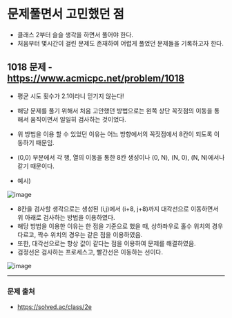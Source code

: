 # 문제풀면서 고민했던 점

* 클래스 2부터 슬슬 생각을 하면서 풀어야 한다.
* 처음부터 몇시간이 걸린 문제도 존재하여 어렵게 풀었던 문제들을 기록하고자 한다.

## 1018 문제 - https://www.acmicpc.net/problem/1018
* 평균 시도 횟수가 2.1이라니 믿기지 않는다!
* 해당 문제를 풀기 위해서 처음 고안했던 방법으로는 왼쪽 상단 꼭짓점의 이동을 통해서 움직이면서 일일히 검사하는 것이었다.
* 위 방법을 이용 할 수 있었던 이유는 어느 방향에서의 꼭짓점에서 8칸이 되도록 이동하기 때문임.
* (0,0) 부분에서 각 행, 열의 이동을 통한 8칸 생성이나 (0, N), (N, 0), (N, N)에서나 같기 때문이다.

* 예시)

![image](https://user-images.githubusercontent.com/55529455/183272121-3fc00709-5791-478e-ae7c-0d16714bc8a3.png)


* 8칸을 검사할 생각으로는 생성된 (i,j)에서 (i+8, j+8)까지 대각선으로 이동하면서 위 아래로 검사하는 방법을 이용하였다.
* 해당 방법을 이용한 이유는 한 점을 기준으로 했을 때, 상하좌우로 홀수 위치의 경우 다르고, 짝수 위치의 경우는 같은 점을 이용하였음.
* 또한, 대각선으로는 항상 값이 같다는 점을 이용하여 문제를 해결하였음.
* 검정선은 검사하는 프로세스고, 빨간선은 이동하는 선이다.

![image](https://user-images.githubusercontent.com/55529455/183272210-658e1fd9-5e4e-47ab-88aa-fb2d478c5daa.png)

---
### 문제 출처
* https://solved.ac/class/2e
